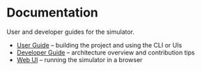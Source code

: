 # Documentation

User and developer guides for the simulator.

- [User Guide](user.md) – building the project and using the CLI or UIs
- [Developer Guide](developer.md) – architecture overview and contribution tips
- [Web UI](web.md) – running the simulator in a browser
